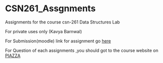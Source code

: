 # CSN261_Assgnments

Assignments for the course csn-261 Data Structures Lab

For private uses only (Kavya Barnwal)

For Submission(moodle) link for assignment go [here](https://moodle.iitr.ac.in/course/view.php?id=46)

For Question of each assignments ,you should got to the course website on [PIAZZA](https://piazza.com/class/jxx7ehopuy94os)
